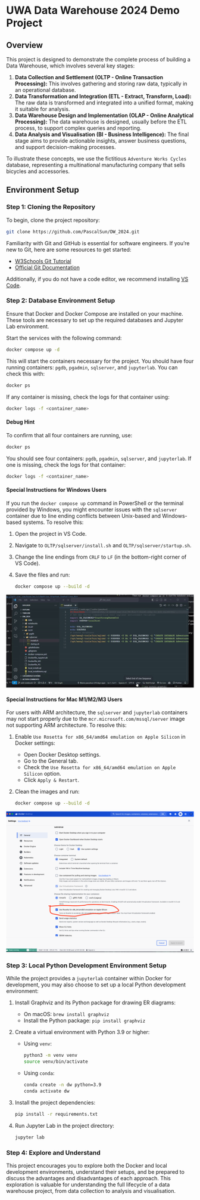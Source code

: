 # UWA Data Warehouse 2024 Demo Project

## Overview

This project is designed to demonstrate the complete process of building a Data Warehouse, which involves several key stages:

1. **Data Collection and Settlement (OLTP - Online Transaction Processing):** This involves gathering and storing raw data, typically in an operational database.
2. **Data Transformation and Integration (ETL - Extract, Transform, Load):** The raw data is transformed and integrated into a unified format, making it suitable for analysis.
3. **Data Warehouse Design and Implementation (OLAP - Online Analytical Processing):** The data warehouse is designed, usually before the ETL process, to support complex queries and reporting.
4. **Data Analysis and Visualisation (BI - Business Intelligence):** The final stage aims to provide actionable insights, answer business questions, and support decision-making processes.

To illustrate these concepts, we use the fictitious `Adventure Works Cycles` database, representing a multinational manufacturing company that sells bicycles and accessories.

## Environment Setup

### Step 1: Cloning the Repository

To begin, clone the project repository:

```bash
git clone https://github.com/PascalSun/DW_2024.git
```

Familiarity with Git and GitHub is essential for software engineers. If you’re new to Git, here are some resources to get started:
- [W3Schools Git Tutorial](https://www.w3schools.com/git/)
- [Official Git Documentation](https://git-scm.com/book/en/v2/Getting-Started-Installing-Git)

Additionally, if you do not have a code editor, we recommend installing [VS Code](https://code.visualstudio.com/download).

### Step 2: Database Environment Setup

Ensure that Docker and Docker Compose are installed on your machine. These tools are necessary to set up the required databases and Jupyter Lab environment.

Start the services with the following command:

```bash
docker compose up -d
```

This will start the containers necessary for the project. You should have four running containers: `pgdb`, `pgadmin`, `sqlserver`, and `jupyterlab`. You can check this with:

```bash
docker ps
```

If any container is missing, check the logs for that container using:

```bash
docker logs -f <container_name>
```

#### Debug Hint

To confirm that all four containers are running, use:

```bash
docker ps
```

You should see four containers: `pgdb`, `pgadmin`, `sqlserver`, and `jupyterlab`. If one is missing, check the logs for that container:

```bash
docker logs -f <container_name>
```

#### Special Instructions for Windows Users

If you run the `docker compose up` command in PowerShell or the terminal provided by Windows, you might encounter issues with the `sqlserver` container due to line ending conflicts between Unix-based and Windows-based systems. To resolve this:

1. Open the project in VS Code.
2. Navigate to `OLTP/sqlserver/install.sh` and `OLTP/sqlserver/startup.sh`.
3. Change the line endings from `CRLF` to `LF` (in the bottom-right corner of VS Code).
4. Save the files and run:

   ```bash
   docker compose up --build -d
   ```

![Change End of File](imgs/change_end_of_file.gif)

#### Special Instructions for Mac M1/M2/M3 Users

For users with ARM architecture, the `sqlserver` and `jupyterlab` containers may not start properly due to the `mcr.microsoft.com/mssql/server` image not supporting ARM architecture. To resolve this:

1. Enable `Use Rosetta for x86_64/amd64 emulation on Apple Silicon` in Docker settings:
   - Open Docker Desktop settings.
   - Go to the General tab.
   - Check the `Use Rosetta for x86_64/amd64 emulation on Apple Silicon` option.
   - Click `Apply & Restart`.

2. Clean the images and run:

   ```bash
   docker compose up --build -d
   ```

![Mac Setup](imgs/mac.png)

### Step 3: Local Python Development Environment Setup

While the project provides a `jupyterlab` container within Docker for development, you may also choose to set up a local Python development environment:

1. Install Graphviz and its Python package for drawing ER diagrams:
   - On macOS: `brew install graphviz`
   - Install the Python package: `pip install graphviz`

2. Create a virtual environment with Python 3.9 or higher:
   - Using `venv`:
     ```bash
     python3 -m venv venv
     source venv/bin/activate
     ```
   - Using `conda`:
     ```bash
     conda create -n dw python=3.9
     conda activate dw
     ```

3. Install the project dependencies:

   ```bash
   pip install -r requirements.txt
   ```

4. Run Jupyter Lab in the project directory:

   ```bash
   jupyter lab
   ```

### Step 4: Explore and Understand

This project encourages you to explore both the Docker and local development environments, understand their setups, and be prepared to discuss the advantages and disadvantages of each approach. This exploration is valuable for understanding the full lifecycle of a data warehouse project, from data collection to analysis and visualisation.


